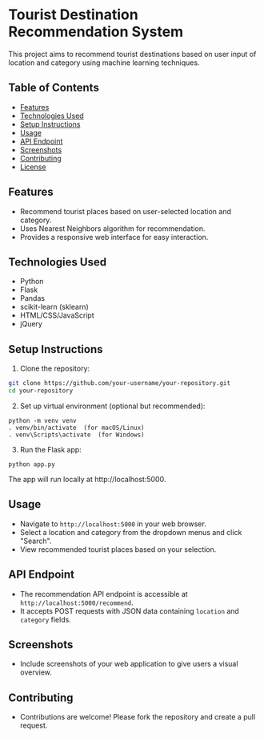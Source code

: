 # Tourist Destination Recommendation System
This project aims to recommend tourist destinations based on user input of location and category using machine learning techniques.

##  Table of Contents
- [Features](#features)
- [Technologies Used](#technologies-used)
- [Setup Instructions](#setup-instructions)
- [Usage](#usage)
- [API Endpoint](#api-endpoint)
- [Screenshots](#screenshots)
- [Contributing](#contributing)
- [License](#license)


## Features

- Recommend tourist places based on user-selected location and category.
- Uses Nearest Neighbors algorithm for recommendation.
- Provides a responsive web interface for easy interaction.

## Technologies Used
- Python
- Flask
- Pandas
- scikit-learn (sklearn)
- HTML/CSS/JavaScript
- jQuery

## Setup Instructions
1. Clone the repository:
```bash
git clone https://github.com/your-username/your-repository.git
cd your-repository
```

2. Set up virtual environment (optional but recommended):
```plaintext 
python -m venv venv
. venv/bin/activate  (for macOS/Linux)
. venv\Scripts\activate  (for Windows)
```

3. Run the Flask app:
```plaintext
python app.py
```
The app will run locally at http://localhost:5000.

## Usage
- Navigate to `http://localhost:5000` in your web browser.
- Select a location and category from the dropdown menus and click "Search".
- View recommended tourist places based on your selection.

## API Endpoint
- The recommendation API endpoint is accessible at `http://localhost:5000/recommend`.
- It accepts POST requests with JSON data containing `location` and `category` fields.

## Screenshots
- Include screenshots of your web application to give users a visual overview.

## Contributing
- Contributions are welcome! Please fork the repository and create a pull request.
